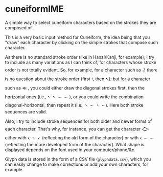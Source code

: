 # cuneiformIME
A simple way to select cuneiform characters based on the strokes they are composed of.

This is a very basic input method for Cuneiform, the idea being that you "draw" each character by clicking on the simple strokes that compose such character.

As there is no standard stroke order (like in Hanzi/Kanji, for example), I try to include as many variations as I can think of, for characters whose stroke order is not totally evident. So, for example, for a character such as 𒑟 there is no question about the stroke order (first `𒁹`, then `𒀹`); but for a character such as 𒑢, you could either draw the diagonal strokes first, then the horizontal ones (i.e., `𒀹 𒀹 𒀸 𒀸` ), or you could write the combination diagonal-horizontal, then repeat it (i.e., `𒀹 𒀸 𒀹 𒀸`). Here both stroke sequences are valid.

Also, I try to include stroke sequences for both older and newer forms of each character. That's why, for instance, you can get the character 𒀖 either with `𒌋 𒀹 𒍻` (reflecting the old form of the character) or with `𒌋 𒀸 𒀸` (reflecting the more developed form of the character). What shape is displayed depends on the font used in your computer/phone/&c.

Glyph data is stored in the form of a CSV file (`glyphdata.csv`), which you can easily change to make corrections or add your own characters, for example.
